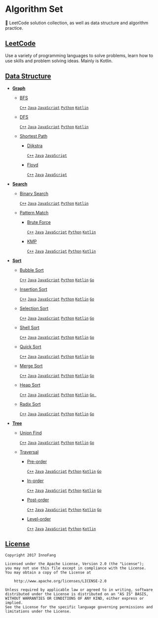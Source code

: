 # Algorithm Set
 
🎈 LeetCode solution collection, as well as data structure and algorithm practice.

## [LeetCode](https://github.com/InnoFang/algo-set/tree/master/LeetCode)

Use a variety of programming languages to solve problems, learn how to use skills and problem solving ideas. Mainly is Kotlin.

## [Data Structure](https://github.com/InnoFang/algo-set/tree/master/Data%20Structure)

+ **[Graph](https://github.com/InnoFang/algo-set/tree/master/Data%20Structure/Graph)**

  - [BFS](https://github.com/InnoFang/algo-set/tree/master/Data%20Structure/Graph/BFS)

    [`C++`](https://github.com/InnoFang/algo-set/blob/master/Data%20Structure/Graph/BFS/main.cpp) [`Java`](https://github.com/InnoFang/algo-set/blob/master/Data%20Structure/Graph/BFS/Main.java) [`JavaScript`](https://github.com/InnoFang/algo-set/blob/master/Data%20Structure/Graph/BFS/main.js) [`Python`](https://github.com/InnoFang/algo-set/blob/master/Data%20Structure/Graph/BFS/main.py) [`Kotlin`](https://github.com/InnoFang/algo-set/blob/master/Data%20Structure/Graph/BFS/main.kt)

  - [DFS](https://github.com/InnoFang/algo-set/tree/master/Data%20Structure/Graph/DFS)

    [`C++`](https://github.com/InnoFang/algo-set/blob/master/Data%20Structure/Graph/DFS/main.cpp) [`Java`](https://github.com/InnoFang/algo-set/blob/master/Data%20Structure/Graph/DFS/Main.java) [`JavaScript`](https://github.com/InnoFang/algo-set/blob/master/Data%20Structure/Graph/DFS/main.js) [`Python`](https://github.com/InnoFang/algo-set/blob/master/Data%20Structure/Graph/DFS/main.py) [`Kotlin`](https://github.com/InnoFang/algo-set/blob/master/Data%20Structure/Graph/DFS/main.kt)

  - [Shortest Path](https://github.com/InnoFang/algo-set/tree/master/Data%20Structure/Graph/Shortest%20Path)

    * [Dijkstra](https://github.com/InnoFang/algo-set/tree/master/Data%20Structure/Graph/Shortest%20Path/Dijkstra)

      [`C++`](https://github.com/InnoFang/algo-set/blob/master/Data%20Structure/Graph/Shortest%20Path/Dijkstra/main.cpp) [`Java`](https://github.com/InnoFang/algo-set/blob/master/Data%20Structure/Graph/Shortest%20Path/Dijkstra/Main.java) [`JavaScript`](https://github.com/InnoFang/algo-set/blob/master/Data%20Structure/Graph/Shortest%20Path/Dijkstra/main.js)

    * [Floyd](https://github.com/InnoFang/algo-set/tree/master/Data%20Structure/Graph/Shortest%20Path/Floyd)

      [`C++`](https://github.com/InnoFang/algo-set/blob/master/Data%20Structure/Graph/Shortest%20Path/Floyd/main.cpp) [`Java`](https://github.com/InnoFang/algo-set/blob/master/Data%20Structure/Graph/Shortest%20Path/Floyd/Main.java) [`JavaScript`](https://github.com/InnoFang/algo-set/blob/master/Data%20Structure/Graph/Shortest%20Path/Floyd/main.js)

+ **[Search](https://github.com/InnoFang/algo-set/tree/master/Data%20Structure/Search)**

  - [Binary Search](https://github.com/InnoFang/algo-set/tree/master/Data%20Structure/Search/Binary%20Search)

    [`C++`](https://github.com/InnoFang/algo-set/blob/master/Data%20Structure/Search/Binary%20Search/main.cpp) [`Java`](https://github.com/InnoFang/algo-set/blob/master/Data%20Structure/Search/Binary%20Search/Main.java) [`JavaScript`](https://github.com/InnoFang/algo-set/blob/master/Data%20Structure/Search/Binary%20Search/main.js) [`Python`](https://github.com/InnoFang/algo-set/blob/master/Data%20Structure/Search/Binary%20Search/main.py) [`Kotlin`](https://github.com/InnoFang/algo-set/blob/master/Data%20Structure/Search/Binary%20Search/main.kt)

  - [Pattern Match](https://github.com/InnoFang/algo-set/tree/master/Data%20Structure/Search/Pattern%20Match)

    * [Brute Force](https://github.com/InnoFang/algo-set/tree/master/Data%20Structure/Search/Pattern%20Match/Brute%20Force)

      [`C++`](https://github.com/InnoFang/algo-set/blob/master/Data%20Structure/Search/Pattern%20Match/Brute%20Force/main.cpp) [`Java`](https://github.com/InnoFang/algo-set/blob/master/Data%20Structure/Search/Pattern%20Match/Brute%20Force/Main.java) [`JavaScript`](https://github.com/InnoFang/algo-set/blob/master/Data%20Structure/Search/Pattern%20Match/Brute%20Force/main.js) [`Python`](https://github.com/InnoFang/algo-set/blob/master/Data%20Structure/Search/Pattern%20Match/Brute%20Force/main.py) [`Kotlin`](https://github.com/InnoFang/algo-set/blob/master/Data%20Structure/Search/Pattern%20Match/Brute%20Force/main.kt) 
      
    * [KMP](https://github.com/InnoFang/algo-set/tree/master/Data%20Structure/Search/Pattern%20Match/KMP)
      
      [`C++`](https://github.com/InnoFang/algo-set/blob/master/Data%20Structure/Search/Pattern%20Match/KMP/main.cpp) [`Java`](https://github.com/InnoFang/algo-set/blob/master/Data%20Structure/Search/Pattern%20Match/KMP/Main.java) [`JavaScript`](https://github.com/InnoFang/algo-set/blob/master/Data%20Structure/Search/Pattern%20Match/KMP/main.js) [`Python`](https://github.com/InnoFang/algo-set/blob/master/Data%20Structure/Search/Pattern%20Match/KMP/main.py) [`Kotlin`](https://github.com/InnoFang/algo-set/blob/master/Data%20Structure/Search/Pattern%20Match/KMP/main.kt) 

+ **[Sort](https://github.com/InnoFang/algo-set/tree/master/Data%20Structure/Sort)**

  - [Bubble Sort](https://github.com/InnoFang/algo-set/tree/master/Data%20Structure/Sort/Bubble%20Sort)

    [`C++`](https://github.com/InnoFang/algo-set/blob/master/Data%20Structure/Sort/Bubble%20Sort/main.cpp) [`Java`](https://github.com/InnoFang/algo-set/blob/master/Data%20Structure/Sort/Bubble%20Sort/Main.java) [`JavaScript`](https://github.com/InnoFang/algo-set/blob/master/Data%20Structure/Sort/Bubble%20Sort/main.js) [`Python`](https://github.com/InnoFang/algo-set/blob/master/Data%20Structure/Sort/Bubble%20Sort/main.py) [`Kotlin`](https://github.com/InnoFang/algo-set/blob/master/Data%20Structure/Sort/Bubble%20Sort/main.kt)  [`Go`](https://github.com/InnoFang/algo-set/blob/master/Data%20Structure/Sort/Bubble%20Sort/main.go)

  - [Insertion Sort](https://github.com/InnoFang/algo-set/tree/master/Data%20Structure/Sort/Insertion%20Sort)

    [`C++`](https://github.com/InnoFang/algo-set/blob/master/Data%20Structure/Sort/Insertion%20Sort/main.cpp) [`Java`](https://github.com/InnoFang/algo-set/blob/master/Data%20Structure/Sort/Insertion%20Sort/Main.java) [`JavaScript`](https://github.com/InnoFang/algo-set/blob/master/Data%20Structure/Sort/Insertion%20Sort/main.js) [`Python`](https://github.com/InnoFang/algo-set/blob/master/Data%20Structure/Sort/Insertion%20Sort/main.py) [`Kotlin`](https://github.com/InnoFang/algo-set/blob/master/Data%20Structure/Sort/Insertion%20Sort/main.kt) [`Go`](https://github.com/InnoFang/algo-set/blob/master/Data%20Structure/Sort/Insertion%20Sort/main.go)

  - [Selection Sort](https://github.com/InnoFang/algo-set/tree/master/Data%20Structure/Sort/Selection%20Sort)

    [`C++`](https://github.com/InnoFang/algo-set/blob/master/Data%20Structure/Sort/Selection%20Sort/main.cpp) [`Java`](https://github.com/InnoFang/algo-set/blob/master/Data%20Structure/Sort/Selection%20Sort/Main.java) [`JavaScript`](https://github.com/InnoFang/algo-set/blob/master/Data%20Structure/Sort/Selection%20Sort/main.js) [`Python`](https://github.com/InnoFang/algo-set/blob/master/Data%20Structure/Sort/Selection%20Sort/main.py) [`Kotlin`](https://github.com/InnoFang/algo-set/blob/master/Data%20Structure/Sort/Selection%20Sort/main.kt) [`Go`](https://github.com/InnoFang/algo-set/blob/master/Data%20Structure/Sort/Selection%20Sort/main.go)

  - [Shell Sort](https://github.com/InnoFang/algo-set/tree/master/Data%20Structure/Sort/Shell%20Sort)
 
    [`C++`](https://github.com/InnoFang/algo-set/blob/master/Data%20Structure/Sort/Shell%20Sort/main.cpp) [`Java`](https://github.com/InnoFang/algo-set/blob/master/Data%20Structure/Sort/Shell%20Sort/Main.java) [`JavaScript`](https://github.com/InnoFang/algo-set/blob/master/Data%20Structure/Sort/Shell%20Sort/main.js) [`Python`](https://github.com/InnoFang/algo-set/blob/master/Data%20Structure/Sort/Shell%20Sort/main.py) [`Kotlin`](https://github.com/InnoFang/algo-set/blob/master/Data%20Structure/Sort/Shell%20Sort/main.kt) [`Go`](https://github.com/InnoFang/algo-set/blob/master/Data%20Structure/Sort/Shell%20Sort/main.go)

  - [Quick Sort](https://github.com/InnoFang/algo-set/tree/master/Data%20Structure/Sort/Quick%20Sort)

    [`C++`](https://github.com/InnoFang/algo-set/blob/master/Data%20Structure/Sort/Quick%20Sort/main.cpp) [`Java`](https://github.com/InnoFang/algo-set/blob/master/Data%20Structure/Sort/Quick%20Sort/Main.java) [`JavaScript`](https://github.com/InnoFang/algo-set/blob/master/Data%20Structure/Sort/Quick%20Sort/main.js) [`Python`](https://github.com/InnoFang/algo-set/blob/master/Data%20Structure/Sort/Quick%20Sort/main.py) [`Kotlin`](https://github.com/InnoFang/algo-set/blob/master/Data%20Structure/Sort/Quick%20Sort/main.kt) [`Go`](https://github.com/InnoFang/algo-set/blob/master/Data%20Structure/Sort/Quick%20Sort/main.go) 

  - [Merge Sort](https://github.com/InnoFang/algo-set/tree/master/Data%20Structure/Sort/Merge%20Sort)

    [`C++`](https://github.com/InnoFang/algo-set/blob/master/Data%20Structure/Sort/Merge%20Sort/main.cpp) [`Java`](https://github.com/InnoFang/algo-set/blob/master/Data%20Structure/Sort/Merge%20Sort/Main.java) [`JavaScript`](https://github.com/InnoFang/algo-set/blob/master/Data%20Structure/Sort/Merge%20Sort/main.js) [`Python`](https://github.com/InnoFang/algo-set/blob/master/Data%20Structure/Sort/Merge%20Sort/main.py) [`Kotlin`](https://github.com/InnoFang/algo-set/blob/master/Data%20Structure/Sort/Merge%20Sort/main.kt) [`Go`](https://github.com/InnoFang/algo-set/blob/master/Data%20Structure/Sort/Merge%20Sort/main.go) 

  - [Heap Sort](https://github.com/InnoFang/algo-set/tree/master/Data%20Structure/Sort/Heap%20Sort)

    [`C++`](https://github.com/InnoFang/algo-set/blob/master/Data%20Structure/Sort/Heap%20Sort/main.py) [`Java`](https://github.com/InnoFang/algo-set/blob/master/Data%20Structure/Sort/Heap%20Sort/Main.java)  [`JavaScript`](https://github.com/InnoFang/algo-set/blob/master/Data%20Structure/Sort/Heap%20Sort/main.js) [`Python`](https://github.com/InnoFang/algo-set/blob/master/Data%20Structure/Sort/Heap%20Sort/main.py) [`Kotlin`](https://github.com/InnoFang/algo-set/blob/master/Data%20Structure/Sort/Heap%20Sort/main.kt)  [`Go `](https://github.com/InnoFang/algo-set/blob/master/Data%20Structure/Sort/Heap%20Sort/main.go) 

  - [Radix Sort](https://github.com/InnoFang/algo-set/tree/master/Data%20Structure/Sort/Radix%20Sort)

    [`C++`](https://github.com/InnoFang/algo-set/blob/master/Data%20Structure/Sort/Radix%20Sort/main.cpp) [`Java`](https://github.com/InnoFang/algo-set/blob/master/Data%20Structure/Sort/Radix%20Sort/Main.java) [`JavaScript`](https://github.com/InnoFang/algo-set/blob/master/Data%20Structure/Sort/Radix%20Sort/main.js) [`Python`](https://github.com/InnoFang/algo-set/blob/master/Data%20Structure/Sort/Radix%20Sort/main.py) [`Kotlin`](https://github.com/InnoFang/algo-set/blob/master/Data%20Structure/Sort/Radix%20Sort/main.kt) [`Go`](https://github.com/InnoFang/algo-set/blob/master/Data%20Structure/Sort/Radix%20Sort/main.go)

+ **[Tree](https://github.com/InnoFang/algo-set/tree/master/Data%20Structure/Tree)**

  - [Union Find](https://github.com/InnoFang/algo-set/tree/master/Data%20Structure/Tree/Union%20Find)

    [`C++`](https://github.com/InnoFang/algo-set/blob/master/Data%20Structure/Tree/Union%20Find/UnionFind.cpp) [`Java`](https://github.com/InnoFang/algo-set/blob/master/Data%20Structure/Tree/Union%20Find/UnionFind.java) [`JavaScript`](https://github.com/InnoFang/algo-set/blob/master/Data%20Structure/Tree/Union%20Find/union-find.js) [`Python`](https://github.com/InnoFang/algo-set/blob/master/Data%20Structure/Tree/Union%20Find/union_find.py) [`Kotlin`](https://github.com/InnoFang/algo-set/blob/master/Data%20Structure/Tree/Union%20Find/UnionFind.kt) [`Go`](https://github.com/InnoFang/algo-set/blob/master/Data%20Structure/Tree/Union%20Find/UnionFind.go)

  - [Traversal](https://github.com/InnoFang/algo-set/tree/master/Data%20Structure/Tree/Traversal)

    * [Pre-order](https://github.com/InnoFang/algo-set/tree/master/Data%20Structure/Tree/Traversal/Pre%20Order)

      [`C++`](https://github.com/InnoFang/algo-set/blob/master/Data%20Structure/Tree/Traversal/Pre%20Order/main.cpp) [`Java`](https://github.com/InnoFang/algo-set/blob/master/Data%20Structure/Tree/Traversal/Pre%20Order/Main.java) [`JavaScript`](https://github.com/InnoFang/algo-set/blob/master/Data%20Structure/Tree/Traversal/Pre%20Order/main.js) [`Python`](https://github.com/InnoFang/algo-set/blob/master/Data%20Structure/Tree/Traversal/Pre%20Order/main.py) [`Kotlin`](https://github.com/InnoFang/algo-set/blob/master/Data%20Structure/Tree/Traversal/Pre%20Order/main.kt) [`Go`](https://github.com/InnoFang/algo-set/blob/master/Data%20Structure/Tree/Traversal/Pre%20Order/main.go)
    
    * [In-order](https://github.com/InnoFang/algo-set/tree/master/Data%20Structure/Tree/Traversal/In%20Order)

      [`C++`](https://github.com/InnoFang/algo-set/blob/master/Data%20Structure/Tree/Traversal/In%20Order/main.cpp) [`Java`](https://github.com/InnoFang/algo-set/blob/master/Data%20Structure/Tree/Traversal/In%20Order/Main.java) [`JavaScript`](https://github.com/InnoFang/algo-set/blob/master/Data%20Structure/Tree/Traversal/In%20Order/main.js) [`Python`](https://github.com/InnoFang/algo-set/blob/master/Data%20Structure/Tree/Traversal/In%20Order/main.py) [`Kotlin`](https://github.com/InnoFang/algo-set/blob/master/Data%20Structure/Tree/Traversal/In%20Order/main.kt) [`Go`](https://github.com/InnoFang/algo-set/blob/master/Data%20Structure/Tree/Traversal/In%20Order/main.go)

    * [Post-order](https://github.com/InnoFang/algo-set/tree/master/Data%20Structure/Tree/Traversal/Post%20Order)

      [`C++`](https://github.com/InnoFang/algo-set/blob/master/Data%20Structure/Tree/Traversal/Post%20Order/main.cpp) [`Java`](https://github.com/InnoFang/algo-set/blob/master/Data%20Structure/Tree/Traversal/Post%20Order/Main.java) [`JavaScript`](https://github.com/InnoFang/algo-set/blob/master/Data%20Structure/Tree/Traversal/Post%20Order/main.js) [`Python`](https://github.com/InnoFang/algo-set/blob/master/Data%20Structure/Tree/Traversal/Post%20Order/main.py) [`Kotlin`](https://github.com/InnoFang/algo-set/blob/master/Data%20Structure/Tree/Traversal/Post%20Order/main.kt) [`Go`](https://github.com/InnoFang/algo-set/blob/master/Data%20Structure/Tree/Traversal/Post%20Order/main.go)
    
    * [Level-order](https://github.com/InnoFang/algo-set/tree/master/Data%20Structure/Tree/Traversal/Level%20Order)

      [`C++`](https://github.com/InnoFang/algo-set/blob/master/Data%20Structure/Tree/Traversal/Level%20Order/main.cpp) [`Java`](https://github.com/InnoFang/algo-set/blob/master/Data%20Structure/Tree/Traversal/Level%20Order/Main.java) [`JavaScript`](https://github.com/InnoFang/algo-set/blob/master/Data%20Structure/Tree/Traversal/Level%20Order/main.js) [`Python`](https://github.com/InnoFang/algo-set/blob/master/Data%20Structure/Tree/Traversal/Level%20Order/main.py) [`Kotlin`](https://github.com/InnoFang/algo-set/blob/master/Data%20Structure/Tree/Traversal/Level%20Order/main.kt)

## [License](https://github.com/InnoFang/algo-set/blob/master/LICENSE)

    Copyright 2017 InnoFang
  
    Licensed under the Apache License, Version 2.0 (the "License");
    you may not use this file except in compliance with the License.
    You may obtain a copy of the License at
 
        http://www.apache.org/licenses/LICENSE-2.0
 
    Unless required by applicable law or agreed to in writing, software
    distributed under the License is distributed on an "AS IS" BASIS,
    WITHOUT WARRANTIES OR CONDITIONS OF ANY KIND, either express or implied.
    See the License for the specific language governing permissions and
    limitations under the License.